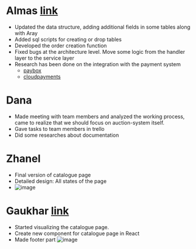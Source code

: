 # Almas [link](https://github.com/SuleymanDemirelKazakhstan/diploma-project-team-spirit/tree/backend/backend)
* Updated the data structure, adding additional fields in some tables along with Aray
* Added sql scripts for creating or drop tables
* Developed the order creation function
* Fixed bugs at the architecture level. Move some logic from the handler layer to the service layer
* Research has been done on the integration with the payment system
  * [paybox](https://paybox.money/docs/)
  * [cloudpayments](https://developers.cloudpayments.ru/#obschaya-informatsiya)
  
 # Dana
 * Made meeting with team members and analyzed the working process, came to realize that we should focus on auction-system itself. 
 * Gave tasks to team members in trello 
 * Did some researches about documentation 

 # Zhanel
 * Final version of catalogue page
 * Detailed design: All states of the page
 * ![image](https://user-images.githubusercontent.com/55758989/164986738-af4ddc30-31e8-4bcf-9003-b0caf32a90ee.png)

 # Gaukhar  [link](https://github.com/SuleymanDemirelKazakhstan/diploma-project-team-spirit/tree/frontend)
 * Started visualizing the catalogue page.
 * Create new component for catalogue page in React
 * Made footer part
 ![image](https://i.imgur.com/BpQOAZ8.png)
